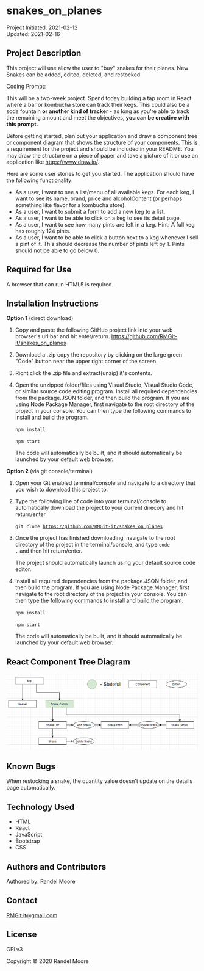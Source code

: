 # **snakes_on_planes**
Project Initiated: 2021-02-12<br>
Updated: 2021-02-16

## **Project Description**
This project will use allow the user to "buy" snakes for their planes.  New Snakes can be added, edited, deleted, and restocked.

Coding Prompt:

This will be a two-week project. Spend today building a tap room in React where a bar or kombucha store can track their kegs. This could also be a soda fountain __or another kind of tracker__ - as long as you're able to track the remaining amount and meet the objectives, __you can be creative with this prompt.__

Before getting started, plan out your application and draw a component tree or component diagram that shows the structure of your components. This is a requirement for the project and should be included in your README. You may draw the structure on a piece of paper and take a picture of it or use an application like https://www.draw.io/.

Here are some user stories to get you started. The application should have the following functionality:

* As a user, I want to see a list/menu of all available kegs. For each keg, I want to see its name, brand, price and alcoholContent (or perhaps something like flavor for a kombucha store).
* As a user, I want to submit a form to add a new keg to a list.
* As a user, I want to be able to click on a keg to see its detail page.
* As a user, I want to see how many pints are left in a keg. Hint: A full keg has roughly 124 pints.
* As a user, I want to be able to click a button next to a keg whenever I sell a pint of it. This should decrease the number of pints left by 1. Pints should not be able to go below 0.

## **Required for Use**
A browser that can run HTML5 is required.
## **Installation Instructions**
**Option 1** (direct download)
1) Copy and paste the following GitHub project link into your web browser's url bar and hit enter/return. https://github.com/RMGit-it/snakes_on_planes
2) Download a .zip copy the repository by clicking on the large green "Code" button near the upper right corner of the screen.
3) Right click the .zip file and extract(unzip) it's contents.
4) Open the unzipped folder/files using Visual Studio, Visual Studio Code, or similar source code editing program.  Install all required dependencies from the package.JSON folder, and then build the program.  If you are using Node Package Manager, first navigate to the root directory of the project in your console.  You can then type the following commands to install and build the program.

    <code>npm install</code>

    <code>npm start</code>

    The code will automatically be built, and it should automatically be launched by your default web browser.

**Option 2** (via git console/terminal)
1) Open your Git enabled terminal/console and navigate to a directory that you wish to download this project to.
2) Type the following line of code into your terminal/console to automatically download the project to your current direcory and hit return/enter

    <code>git clone https://github.com/RMGit-it/snakes_on_planes</code><br>

3) Once the project has finished downloading, navigate to the root directory of the project in the terminal/console, and type <code>code .</code> and then hit return/enter.

    The project should automatically launch using your default source code editor.

4) Install all required dependencies from the package.JSON folder, and then build the program.  If you are using Node Package Manager, first navigate to the root directory of the project in your console.  You can then type the following commands to install and build the program.

    <code>npm install</code>

    <code>npm start</code>

    The code will automatically be built, and it should automatically be launched by your default web browser.

## **React Component Tree Diagram**

![snakes on planes Diagram 1](./readmeAssets/snakes_on_plane-Diagram-1.PNG)

## **Known Bugs**
When restocking a snake, the quantity value doesn't update on the details page automatically.
## **Technology Used**
* HTML
* React
* JavaScript
* Bootstrap
* CSS

## **Authors and Contributors**
Authored by: Randel Moore

## **Contact**
RMGit.it@gmail.com
## **License**

GPLv3

Copyright © 2020 Randel Moore